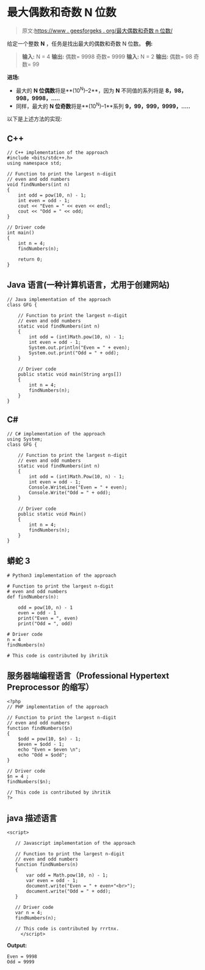 # 最大偶数和奇数 N 位数

> 原文:[https://www . geesforgeks . org/最大偶数和奇数 n 位数/](https://www.geeksforgeeks.org/largest-even-and-odd-n-digit-numbers/)

给定一个整数 **N** ，任务是找出最大的偶数和奇数 N 位数。
**例:**

> **输入:** N = 4
> **输出:**
> 偶数= 9998
> 奇数= 9999
> **输入:** N = 2
> **输出:**
> 偶数= 98
> 奇数= 99

**进场:**

*   最大的 **N 位偶数**将是**(10<sup>N</sup>)–2**，因为 **N** 不同值的系列将是 **8，98，998，9998，…..**
*   同样，最大的 **N 位奇数**将是**(10<sup>N</sup>)–1**系列 **9，99，999，9999，…..**

以下是上述方法的实现:

## C++

```
// C++ implementation of the approach
#include <bits/stdc++.h>
using namespace std;

// Function to print the largest n-digit
// even and odd numbers
void findNumbers(int n)
{
    int odd = pow(10, n) - 1;
    int even = odd - 1;
    cout << "Even = " << even << endl;
    cout << "Odd = " << odd;
}

// Driver code
int main()
{
    int n = 4;
    findNumbers(n);

    return 0;
}
```

## Java 语言(一种计算机语言，尤用于创建网站)

```
// Java implementation of the approach
class GFG {

    // Function to print the largest n-digit
    // even and odd numbers
    static void findNumbers(int n)
    {
        int odd = (int)Math.pow(10, n) - 1;
        int even = odd - 1;
        System.out.println("Even = " + even);
        System.out.print("Odd = " + odd);
    }

    // Driver code
    public static void main(String args[])
    {
        int n = 4;
        findNumbers(n);
    }
}
```

## C#

```
// C# implementation of the approach
using System;
class GFG {

    // Function to print the largest n-digit
    // even and odd numbers
    static void findNumbers(int n)
    {
        int odd = (int)Math.Pow(10, n) - 1;
        int even = odd - 1;
        Console.WriteLine("Even = " + even);
        Console.Write("Odd = " + odd);
    }

    // Driver code
    public static void Main()
    {
        int n = 4;
        findNumbers(n);
    }
}
```

## 蟒蛇 3

```
# Python3 implementation of the approach

# Function to print the largest n-digit
# even and odd numbers
def findNumbers(n):

    odd = pow(10, n) - 1
    even = odd - 1
    print("Even = ", even)
    print("Odd = ", odd)

# Driver code
n = 4
findNumbers(n)

# This code is contributed by ihritik
```

## 服务器端编程语言（Professional Hypertext Preprocessor 的缩写）

```
<?php
// PHP implementation of the approach

// Function to print the largest n-digit
// even and odd numbers
function findNumbers($n)
{
    $odd = pow(10, $n) - 1;
    $even = $odd - 1;
    echo "Even = $even \n";
    echo "Odd = $odd";
}

// Driver code
$n = 4 ;
findNumbers($n);

// This code is contributed by ihritik
?>
```

## java 描述语言

```
<script>

   // Javascript implementation of the approach

   // Function to print the largest n-digit
   // even and odd numbers
   function findNumbers(n)
   {
       var odd = Math.pow(10, n) - 1;
       var even = odd - 1;
       document.write("Even = " + even+"<br>");
       document.write("Odd = " + odd);
   }

   // Driver code
   var n = 4;
   findNumbers(n);

   // This code is contributed by rrrtnx.
     </script>
```

**Output:** 

```
Even = 9998
Odd = 9999
```